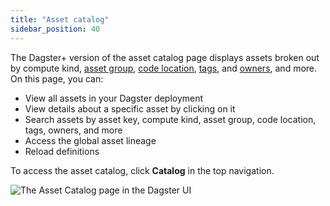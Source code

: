 ```yaml
---
title: "Asset catalog"
sidebar_position: 40
---
```


The Dagster+ version of the asset catalog page displays assets broken out by compute kind, [asset group](/todo), [code location](/dagster-plus/deployment/code-locations), [tags](/guides/build/assets/organizing-assets-with-tags-and-metadata), and [owners](/todo), and more. On this page, you can:

  - View all assets in your Dagster deployment
  - View details about a specific asset by clicking on it
  - Search assets by asset key, compute kind, asset group, code location, tags, owners, and more
  - Access the global asset lineage
  - Reload definitions

To access the asset catalog, click **Catalog** in the top navigation.

![The Asset Catalog page in the Dagster UI](/images/dagster-plus/asset-catalog/asset-catalog-cloud-pro.png)
